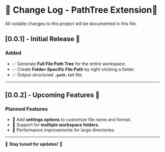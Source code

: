 # 📢 Change Log - PathTree Extension🌳

All notable changes to this project will be documented in this file.

## [0.0.1] - Initial Release 🚀
### Added
- ✅ Generate **Full File Path Tree** for the entire workspace.
- ✅ Create **Folder-Specific File Path** by right-clicking a folder.
- ✅ Output structured **`.path.txt`** file.

---

## [0.0.2] - Upcoming Features 🎯
### Planned Features
- 🚀 Add **settings options** to customize file name and format.
- 🌟 Support for **multiple workspace folders**.
- 🔧 Performance improvements for large directories.

---

📌 **Stay tuned for updates!** 🚀

